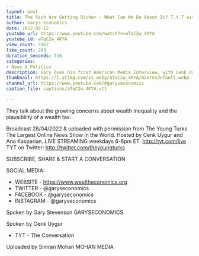 ```yaml
---
layout: post
title: The Rich Are Getting Richer - What Can We Do About It? T.Y.T with David Shuster
author: Garys Economics
date: 2022-05-12
youtube_url: https://www.youtube.com/watch?v=aTqC2w_4KYA
youtube_id: aTqC2w_4KYA
view_count: 3367
like_count: 293
duration_seconds: 716
categories:
- News & Politics
description: Gary Does his first American Media Interview, with Cenk Uygur from The Yound Turks!
thumbnail: https://i.ytimg.com/vi_webp/aTqC2w_4KYA/maxresdefault.webp
channel_url: https://www.youtube.com/@garyseconomics
caption_file: captions/aTqC2w_4KYA.vtt

---
```


They talk about the growing concerns about wealth inequality and the plausibility of a wealth tax.

Broadcast 28/04/2022 & uploaded with permission from The Young Turks
The Largest Online News Show in the World. Hosted by Cenk Uygur and Ana Kasparian. LIVE STREAMING weekdays 6-8pm ET. http://tyt.com/live
TYT on Twitter: http://twitter.com/theyoungturks


SUBSCRIBE, SHARE & START A CONVERSATION


SOCIAL MEDIA:
- WEBSITE - https://www.wealtheconomics.org
- TWITTER - @garyseconomics
- FACEBOOK - @garyseconomics
- INSTAGRAM - @garyseconomics


Spoken by Gary Stevenson
GARYSECONOMICS


Spoken by Cenk Uygur
- TYT - The Conversation


Uploaded by Simran Mohan
MOHAN MEDIA
